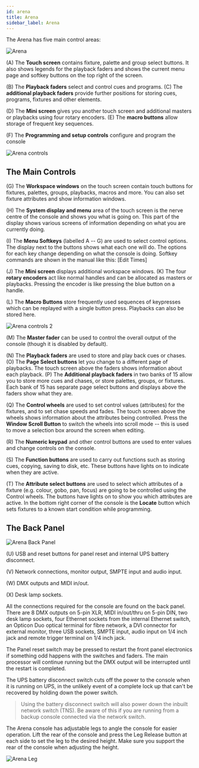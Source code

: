 ```yaml
---
id: arena
title: Arena
sidebar_label: Arena
---
```


The Arena has five main control areas:

![Arena](/docs/images/Arena.png)

\(A\) The **Touch screen** contains fixture, palette and group select buttons.
It also shows legends for the playback faders and shows the current menu
page and softkey buttons on the top right of the screen.

\(B\) The **Playback faders** select and control cues and programs. \(C\) The
**additional playback faders** provide further positions for storing
cues, programs, fixtures and other elements.

\(D\) The **Mini screen** gives you another touch screen and additional
masters or playbacks using four rotary encoders. (E) The **macro buttons**
allow storage of frequent key sequences.

\(F\) The **Programming and setup controls** configure and program the console

![Arena controls](/docs/images/Arena-controls.png)

## The Main Controls

\(G\) The **Workspace windows** on the touch screen contain touch buttons for
fixtures, palettes, groups, playbacks, macros and more. You can also set
fixture attributes and show information windows.

\(H\) The **System display and menu** area of the touch screen is the nerve
centre of the console and shows you what is going on. This part of the
display shows various screens of information depending on what you are
currently doing.

\(I\) The **Menu Softkeys** (labelled A -- G) are used to select control
options. The display next to the buttons shows what each one will do.
The options for each key change depending on what the console is doing.
Softkey commands are shown in the manual like this:
\[Edit Times\]

\(J\) The **Mini screen** displays additional workspace windows. \(K\) The four
**rotary encoders** act like normal handles and can be allocated as
masters or playbacks. Pressing the encoder is like pressing the blue
button on a handle.

\(L\) The **Macro Buttons** store frequently used sequences of keypresses
which can be replayed with a single button press. Playbacks can also be
stored here.

![Arena controls 2](/docs/images/Arena-controls-2.png)

\(M\) The **Master fader** can be used to control the overall output of the console 
(though it is disabled by default).

\(N\) The **Playback faders** are used to store and play back cues or chases.
\(O\) The **Page Select buttons** let you change to a different page of
playbacks. The touch screen above the faders shows information about
each playback. \(P\) The **Additional playback faders** in two banks of 15
allow you to store more cues and chases, or store palettes, groups, or
fixtures. Each bank of 15 has separate page select buttons and displays
above the faders show what they are.

\(Q\) The **Control wheels** are used to set control values (attributes) for
the fixtures, and to set chase speeds and fades. The touch screen above
the wheels shows information about the attributes being controlled.
Press the **Window Scroll Button** to switch the wheels into scroll mode
-- this is used to move a selection box around the screen when editing.

\(R\) The **Numeric keypad** and other control buttons are used to enter
values and change controls on the console.

\(S\) The **Function buttons** are used to carry out functions such as storing
cues, copying, saving to disk, etc. These buttons have lights on to
indicate when they are active.

\(T\) The **Attribute select buttons** are used to select which attributes of
a fixture (e.g. colour, gobo, pan, focus) are going to be controlled
using the Control wheels. The buttons have lights on to show you which
attributes are active. In the bottom right corner of the console is the **Locate** button which
sets fixtures to a known start condition while programming.

## The Back Panel


![Arena Back Panel](/docs/images/Arena-Back-Panel.png)

\(U\) USB and reset buttons for panel reset and internal UPS battery disconnect.

\(V\) Network connections, monitor output, SMPTE input and audio input.

\(W\) DMX outputs and MIDI in/out.

\(X\) Desk lamp sockets.

All the connections required for the console are found on the back
panel. There are 8 DMX outputs on 5-pin XLR, MIDI in/out/thru on 5-pin
DIN, two desk lamp sockets, four Ethernet sockets from the internal
Ethernet switch, an Opticon Duo optical terminal for fibre network, a
DVI connector for external monitor, three USB sockets, SMPTE input,
audio input on 1/4 inch jack and remote trigger terminal on 1/4 inch
jack.

The Panel reset switch may be pressed to restart the front panel
electronics if something odd happens with the switches and faders. The
main processor will continue running but the DMX output will be
interrupted until the restart is completed.

The UPS battery disconnect switch cuts off the power to the console when
it is running on UPS, in the unlikely event of a complete lock up that
can\'t be recovered by holding down the power switch.

  >   Using the battery disconnect switch will also power down the inbuilt network switch (TNS). Be aware of this if you are running from a backup console connected via the network switch.


The Arena console has adjustable legs to angle the console for easier
operation. Lift the rear of the console and press the Leg Release button
at each side to set the leg to the desired height. Make sure you support
the rear of the console when adjusting the height.

![Arena Leg](/docs/images/Arena-Leg.jpeg)
